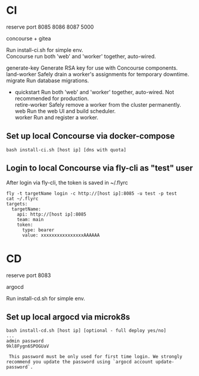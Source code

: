 # CI

reserve port 8085 8086 8087 5000  

concourse + gitea  

Run install-ci.sh for simple env.  
Concourse run both 'web' and 'worker' together, auto-wired.  


  generate-key   Generate RSA key for use with Concourse components.  
  land-worker    Safely drain a worker's assignments for temporary downtime.  
  migrate        Run database migrations.  
* quickstart     Run both 'web' and 'worker' together, auto-wired. Not recommended for production.  
  retire-worker  Safely remove a worker from the cluster permanently.  
  web            Run the web UI and build scheduler.  
  worker         Run and register a worker.  



## Set up local Concourse via docker-compose

```console
bash install-ci.sh [host ip] [dns with quota]
```


## Login to local Concourse via fly-cli as "test" user

After login via fly-cli, the token is saved in ~/.flyrc

```console
fly -t targetName login -c http://[host ip]:8085 -u test -p test
cat ~/.flyrc
targets:
  targetName:
    api: http://[host ip]:8085
    team: main
    token:
      type: bearer
      value: xxxxxxxxxxxxxxxxAAAAAA
```

# CD

reserve port 8083  

argocd  

Run install-cd.sh for simple env.  

## Set up local argocd via microk8s

```console
bash install-cd.sh [host ip] [optional - full deploy yes/no]
...
admin password
9kl8Fygn6SPOGUaV

 This password must be only used for first time login. We strongly recommend you update the password using `argocd account update-password`.
```

